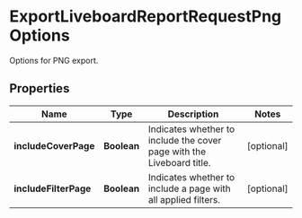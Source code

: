 

# ExportLiveboardReportRequestPngOptions

Options for PNG export.

## Properties

| Name | Type | Description | Notes |
|------------ | ------------- | ------------- | -------------|
|**includeCoverPage** | **Boolean** | Indicates whether to include the cover page with the Liveboard title. |  [optional] |
|**includeFilterPage** | **Boolean** | Indicates whether to include a page with all applied filters. |  [optional] |




